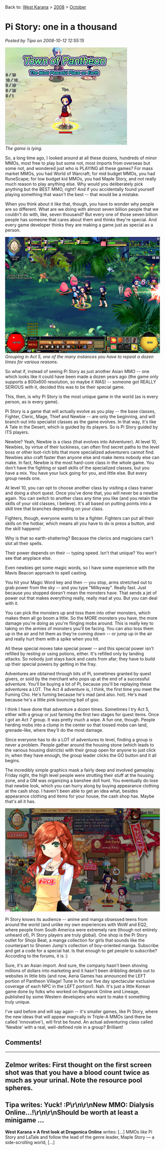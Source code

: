 Back to: [West Karana](/posts/westkarana.md) > [2008](/posts/2008/westkarana.md) > [October](./westkarana.md)
# Pi Story: one in a thousand

*Posted by Tipa on 2008-10-12 12:55:15*

![](../../../uploads/2008/10/pistory-2008-10-12-07-14-36-88.jpg "pistory-2008-10-12-07-14-36-88")  
*The game is lying.*

So, a long time ago, I looked around at all these dozens, hundreds of minor MMOs, most free to play but some not, most imports from overseas but some not, and wondered just who is PLAYING all these games? For mass market MMOs, you had World of Warcraft; for mid budget MMOs, you had RuneScape; for low budget kid MMOs, you had Maple Story, and not really much reason to play anything else. Why would you deliberately pick anything but the BEST MMO, right? And if you accidentally found yourself playing something that wasn't the best -- that would be a mistake.

When you think about it like that, though, you have to wonder why people are so different. What are we doing with almost seven billion people that we couldn't do with, like, seven thousand? But every one of those seven billion people has someone that cares about them and thinks they're special. And every game developer thinks they are making a game just as special as a person.


![](../../../uploads/2008/10/pistory-2008-10-12-08-51-14-95.jpg "pistory-2008-10-12-08-51-14-95")  
*Grouping in Act 5, one of the many instances you have to repeat a dozen times for various reasons.*

So what if, instead of seeing Pi Story as just another Asian MMO -- one which looks like it could have been made a dozen years ago (the game only supports a 800x600 resolution, so maybe it WAS) -- someone got REALLY SERIOUS with it, decided this was to be their special game.

This, then, is why Pi Story is the most unique game in the world (as is every person, as is every game).

Pi Story is a game that will actually evolve as you play -- the base classes, Fighter, Cleric, Mage, Thief and Newbie -- are only the beginning, and will branch out into specialist classes as the game evolves. In that way, it's like A Tale in the Desert, which is guided by its players. So is Pi Story guided by ITS players.

Newbie? Yeah, Newbie is a class (that evolves into Adventurer). At level 10, Newbies, by virtue of their luckiness, can often find secret paths to the level boss or other loot-rich bits that more specialized adventurers cannot find. Newbies also craft faster than anyone else and make items nobody else can make. In fact, Newbie is the most hard-core class in the whole game. You don't have the fighting or spell skills of the specialized classes, but you have a mix. You have your luck going for you, and little else. But every group needs one.

At level 10, you can opt to choose another class by visiting a class trainer and doing a short quest. Once you've done that, you will never be a newbie again. You can switch to another class any time you like (and you retain the skills of your old classes, I believe). It's all based on putting points into a skill tree that branches depending on your class.

Fighters, though, everyone wants to be a fighter. Fighters can put all their skills on the hotbar, which means all you have to do is press a button, and the skill happens!

Why is that so earth-shattering? Because the clerics and magicians can't slot all their spells.

Their power depends on their -- typing speed. Isn't that unique? You won't see that anyplace else.

Even newbies get some magic words, so I have some experience with the Mavis Beacon approach to spell casting.

You hit your Magic Word key and then -- you stop, arms stretched out to grab power from the sky -- and you type "Milkyway". Really fast. Just because you stopped doesn't mean the monsters have. That sends a jet of power out that makes everything really, really mad at you. But you can deal with it.

You can pick the monsters up and toss them into other monsters, which makes them all go boom a little. So the MORE monsters you have, the more damage you're doing as you're flinging mobs around. This is really key to taking on the armies of monsters you'll be facing. You can also toss them up in the air and hit them as they're coming down -- or jump up in the air and really hurt them with a spike when you hit.

All these special moves take special power -- and this special power isn't refilled by resting or using potions, either. It's refilled only by landing attacks. So nobody just stays back and casts from afar; they have to build up their special powers by getting in the fray.

Adventures are obtained through bits of Pi, sometimes granted by quest givers, or sold by the merchant who pops up at the end of a successful adventure. You'll be buying a lot of Pi, because you'll be replaying these adventures a LOT. The Act 4 adventure is, I think, the first time you meet the Fuming Cho. He's fuming because he's mad (and also. hot). He's mad because he's a little pink bouncing ball of goo.

I think I have done that adventure a dozen times. Sometimes I try Act 5, either with a group or just farming the first two stages for quest items. Once I got an Act 7 group. It was pretty much a wipe. A fun one, though. People herding mobs into a clump in the center so that tossed mobs can land, grenade-like, where they'll do the most damage.

Since everyone has to do a LOT of adventures to level, finding a group is never a problem. People gather around the housing stone (which leads to the various housing districts) with their group open for anyone to just click in; when they have enough, the group leader clicks the GO button and it all begins.

The incredibly simple graphics mask a fairly deep and involved gameplay. Friday night, the high level people were strutting their stuff at the housing zone, and a GM was organizing a banshee doll hunt. You eventually do lose that newbie look, which you can hurry along by buying appearance clothing at the cash shop. I haven't been able to get an idea what, besides appearance clothing and items for your house, the cash shop has. Maybe that's all it has.

![](../../../uploads/2008/10/pistory-2008-10-11-18-13-14-13.jpg "pistory-2008-10-11-18-13-14-13")

Pi Story knows its audience -- anime and manga obsessed teens from around the world (and unlike my own experiences with WoW and EQ2, where people from South America were extremely rare (though not entirely unheard of), Pi Story players are truly global). One shop is the Pi Story outlet for Shojo Beat, a manga collection for girls that sounds like the counterpart to Shonen Jump's collection of boy-oriented manga. Subscribe and get a code for a special hat. Is that enough to get people to subscribe? According to the forums, it is :)

Sure, it's an Asian import. And sure, the company hasn't been shoving millions of dollars into marketing and it hasn't been dribbling details out to websites in little bits (and now, Aeria Games has announced the LEFT portion of Pantheon Village! Tune in for our five day spectacular exclusive coverage of each NPC in the LEFT portion!). Nah. It's just a little Korean game done by folks who worked on Ragnarok Online and Lineage, published by some Western developers who want to make it something truly unique.

I've said before and will say again -- it's smaller games, like Pi Story, where the new ideas that will appear magically in Triple-A MMOs (and there be called 'innovative'), will first be found. An actual adventuring class called 'Newbie' with a real, well-defined role in a group? Brilliant!

## Comments!
---
**Zelmor** writes: First thought on the first screen shot was that you have a blood count twice as much as your urinal. Note the resource pool spheres.
---
**Tipa** writes: Yuck! :P\r\n\r\nNew MMO: Dialysis Online...!\r\n\r\nShould be worth at least a minigame ...
---
**West Karana » A first look at Dragonica Online** writes: [...] MMOs like Pi Story and LaTale and follow the lead of the genre leader, Maple Story &#8212; a side-scrolling world, [...]
